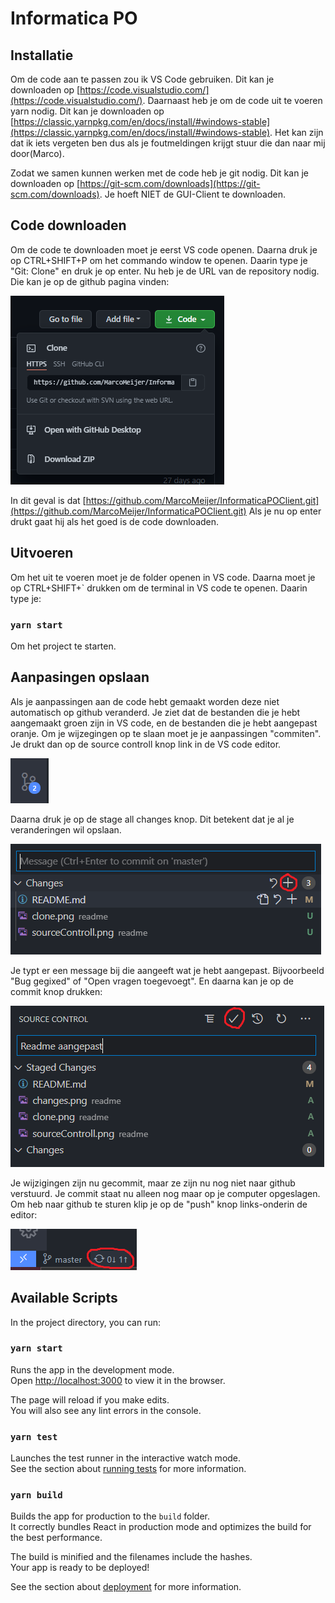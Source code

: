 
# Informatica PO


## Installatie

Om de code aan te passen zou ik VS Code gebruiken.
Dit kan je downloaden op [https://code.visualstudio.com/](https://code.visualstudio.com/).
Daarnaast heb je om de code uit te voeren yarn nodig.
Dit kan je downloaden op [https://classic.yarnpkg.com/en/docs/install/#windows-stable](https://classic.yarnpkg.com/en/docs/install/#windows-stable).
Het kan zijn dat ik iets vergeten ben dus als je foutmeldingen krijgt stuur die dan naar mij door(Marco).

Zodat we samen kunnen werken met de code heb je git nodig.
Dit kan je downloaden op [https://git-scm.com/downloads](https://git-scm.com/downloads).
Je hoeft NIET de GUI-Client te downloaden.

## Code downloaden

Om de code te downloaden moet je eerst VS code openen.
Daarna druk je op CTRL+SHIFT+P om het commando window te openen.
Daarin type je "Git: Clone" en druk je op enter.
Nu heb je de URL van de repository nodig.
Die kan je op de github pagina vinden:

![alt text](readme/clone.png)

In dit geval is dat [https://github.com/MarcoMeijer/InformaticaPOClient.git](https://github.com/MarcoMeijer/InformaticaPOClient.git)
Als je nu op enter drukt gaat hij als het goed is de code downloaden.

## Uitvoeren

Om het uit te voeren moet je de folder openen in VS code.
Daarna moet je op CTRL+SHIFT+` drukken om de terminal in VS code te openen.
Daarin type je:

### `yarn start`

Om het project te starten.

## Aanpasingen opslaan

Als je aanpassingen aan de code hebt gemaakt worden deze niet automatisch op github veranderd.
Je ziet dat de bestanden die je hebt aangemaakt groen zijn in VS code, en de bestanden die je hebt aangepast oranje.
Om je wijzegingen op te slaan moet je je aanpassingen "commiten".
Je drukt dan op de source controll knop link in de VS code editor.

![alt text](readme/sourceControll.png)

Daarna druk je op de stage all changes knop.
Dit betekent dat je al je veranderingen wil opslaan.

![alt text](readme/changes.png)

Je typt er een message bij die aangeeft wat je hebt aangepast.
Bijvoorbeeld "Bug gegixed" of "Open vragen toegevoegt".
En daarna kan je op de commit knop drukken:

![alt text](readme/commit.png)

Je wijzigingen zijn nu gecommit, maar ze zijn nu nog niet naar github verstuurd.
Je commit staat nu alleen nog maar op je computer opgeslagen.
Om heb naar github te sturen klip je op de "push" knop links-onderin de editor:

![alt text](readme/push.png)

## Available Scripts

In the project directory, you can run:

### `yarn start`

Runs the app in the development mode.\
Open [http://localhost:3000](http://localhost:3000) to view it in the browser.

The page will reload if you make edits.\
You will also see any lint errors in the console.

### `yarn test`

Launches the test runner in the interactive watch mode.\
See the section about [running tests](https://facebook.github.io/create-react-app/docs/running-tests) for more information.

### `yarn build`

Builds the app for production to the `build` folder.\
It correctly bundles React in production mode and optimizes the build for the best performance.

The build is minified and the filenames include the hashes.\
Your app is ready to be deployed!

See the section about [deployment](https://facebook.github.io/create-react-app/docs/deployment) for more information.
